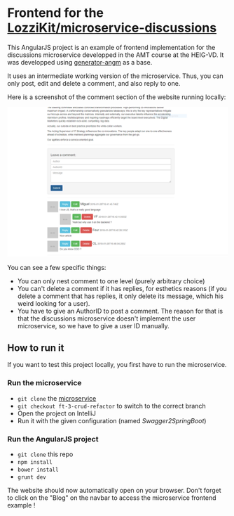 # Frontend for the [LozziKit/microservice-discussions](https://github.com/LozziKit/microservice-discussions/tree/ft-3-crud-refactor)

This AngularJS project is an example of frontend implementation for the discussions microservice developped in the AMT course at the HEIG-VD. It was developped using [generator-angm](https://github.com/newaeonweb/generator-angm) as a base.

It uses an intermediate working version of the microservice. Thus, you can only post, edit and delete a comment, and also reply to one.

Here is a screenshot of the comment section of the website running locally:

![Screenshot of the comment section](/images/screenshot.PNG "Comment section")

You can see a few specific things:
* You can only nest comment to one level (purely arbitrary choice)
* You can't delete a comment if it has replies, for esthetics reasons (if you delete a comment that has replies, it only delete its message, which his weird looking for a user).
* You have to give an AuthorID to post a comment. The reason for that is that the discussions microservice doesn't implement the user microservice, so we have to give a user ID manually.

## How to run it
If you want to test this project locally, you first have to run the microservice.

### Run the microservice
* `git clone` the [microservice](https://github.com/LozziKit/microservice-discussions)
* `git checkout ft-3-crud-refactor` to switch to the correct branch
* Open the project on IntelliJ
* Run it with the given configuration (named *Swagger2SpringBoot*)

### Run the AngularJS project
* `git clone` this repo
* `npm install`
* `bower install`
* `grunt dev`

The website should now automatically open on your browser. Don't forget to click on the "Blog" on the navbar to access the microservice frontend example !